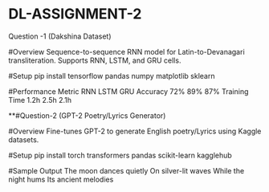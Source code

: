 # DL-ASSIGNMENT-2

Question -1  (Dakshina Dataset)

#Overview
Sequence-to-sequence RNN model for Latin-to-Devanagari transliteration. Supports RNN, LSTM, and GRU cells.

#Setup
pip install tensorflow pandas numpy matplotlib sklearn

#Performance
Metric	RNN	LSTM	GRU
Accuracy	72%	89%	87%
Training Time	1.2h	2.5h	2.1h


**#Question-2 (GPT-2 Poetry/Lyrics Generator)

#Overview
Fine-tunes GPT-2 to generate English poetry/Lyrics using Kaggle datasets.

#Setup
pip install torch transformers pandas scikit-learn kagglehub

#Sample Output 
The moon dances quietly
On silver-lit waves
While the night hums
Its ancient melodies
